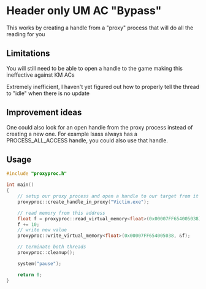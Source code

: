 # Header only UM AC "Bypass"

This works by creating a handle from a "proxy" process that will do all the reading for you


## Limitations

You will still need to be able to open a handle to the game making this ineffective against KM ACs

Extremely inefficient, I haven't yet figured out how to properly tell the thread to "idle" when there is no update

## Improvement ideas

One could also look for an open handle from the proxy process instead of creating a new one. For example lsass always has a PROCESS_ALL_ACCESS handle, you could also use that handle.

## Usage

```cpp
#include "proxyproc.h"

int main()
{
	// setup our proxy process and open a handle to our target from it
	proxyproc::create_handle_in_proxy("Victim.exe");

	// read memory from this address
	float f = proxyproc::read_virtual_memory<float>(0x00007FF654005038);
	f += 10;
	// write new value
	proxyproc::write_virtual_memory<float>(0x00007FF654005038, &f);

	// terminate both threads
	proxyproc::cleanup();

	system("pause");

	return 0;
}
```
